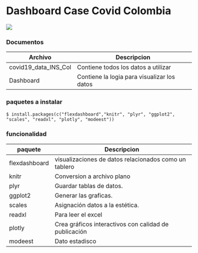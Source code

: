 # Dashboard Case Covid Colombia

![](https://blog.desdelinux.net/wp-content/uploads/2019/02/rstudio-og.png.webp)


                    
### Documentos
                    
Archivo  | Descripcion
------------- | -------------
covid19_data_INS_Col  | Contiene todos los datos a utilizar
Dashboard  | Contiene la logia para visualizar los datos 

### paquetes a instalar

`$ install.packages(c("flexdashboard","knitr", "plyr", "ggplot2", "scales", "readxl", "plotly", "modeest"))`

### funcionalidad

paquete  | Descripcion
------------- | -------------
flexdashboard | visualizaciones de datos relacionados como un tablero
knitr  | Conversion a archivo plano
plyr | Guardar tablas de datos.
ggplot2  | Generar las graficas.
scales  | Asignación datos a la estética.
readxl | Para leer el excel
plotly  | Crea gráficos interactivos con calidad de publicación
modeest | Dato estadisco
